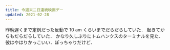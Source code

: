```yaml
---
title: 今週末二日連続映画デー
updated: 2021-02-28
---
```


昨晩遅くまで定例だった反動で 10 am くらいまでだらだらしていた．
起きてからもだらだらしていた．
かなり久しぶりにトムハンクスのターミナルを見た．彼はやはりかっこいい．ぽっちゃりだけど．
